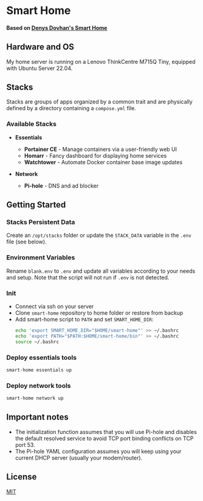 # Smart Home
#### Based on [**Denys Dovhan's Smart Home**](https://denysdovhan.com/smart-home)

## Hardware and OS
My home server is running on a Lenovo ThinkCentre M715Q Tiny, equipped with Ubuntu Server 22.04.

## Stacks

Stacks are groups of apps organized by a common trait and are physically defined by a directory containing a `compose.yml` file.

### Available Stacks

- **Essentials**
  - **Portainer CE** - Manage containers via a user-friendly web UI
  - **Homarr** - Fancy dashboard for displaying home services
  - **Watchtower** - Automate Docker container base image updates

- **Network**
  - **Pi-hole** - DNS and ad blocker


## Getting Started

### Stacks Persistent Data

Create an `/opt/stacks` folder or update the `STACK_DATA` variable in the `.env` file (see below).

### Environment Variables

Rename `blank.env` to `.env` and update all variables according to your needs and setup. Note that the script will not run if `.env` is not detected.


### Init
- Connect via ssh on your server 
- Clone `smart-home` repository to home folder or restore from backup
- Add smart-home script to `PATH` and set `SMART_HOME_DIR`:
  ```bash
  echo 'export SMART_HOME_DIR="$HOME/smart-home"' >> ~/.bashrc
  echo 'export PATH="$PATH:$HOME/smart-home/bin"' >> ~/.bashrc
  source ~/.bashrc
  ```

### Deploy essentials tools
```bash
smart-home essentials up
  ```

### Deploy network tools
```bash
smart-home network up
  ```


## Important notes

- The initialization function assumes that you will use Pi-hole and disables the default resolved service to avoid TCP port binding conflicts on TCP port 53.
- The Pi-hole YAML configuration assumes you will keep using your current DHCP server (usually your modem/router).


## License

[MIT][license-url]

<!-- References -->

[license-url]: https://github.com/di-effe/smart-home/blob/master/LICENSE
